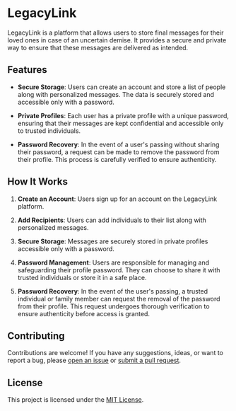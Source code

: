 # LegacyLink

LegacyLink is a platform that allows users to store final messages for their loved ones in case of an uncertain demise. It provides a secure and private way to ensure that these messages are delivered as intended.

## Features

- **Secure Storage**: Users can create an account and store a list of people along with personalized messages. The data is securely stored and accessible only with a password.
  
- **Private Profiles**: Each user has a private profile with a unique password, ensuring that their messages are kept confidential and accessible only to trusted individuals.

- **Password Recovery**: In the event of a user's passing without sharing their password, a request can be made to remove the password from their profile. This process is carefully verified to ensure authenticity.

## How It Works

1. **Create an Account**: Users sign up for an account on the LegacyLink platform.
   
2. **Add Recipients**: Users can add individuals to their list along with personalized messages.
   
3. **Secure Storage**: Messages are securely stored in private profiles accessible only with a password.
   
4. **Password Management**: Users are responsible for managing and safeguarding their profile password. They can choose to share it with trusted individuals or store it in a safe place.

5. **Password Recovery**: In the event of the user's passing, a trusted individual or family member can request the removal of the password from their profile. This request undergoes thorough verification to ensure authenticity before access is granted.

## Contributing

Contributions are welcome! If you have any suggestions, ideas, or want to report a bug, please [open an issue](https://github.com/sharmalakshay/LegacyLink/issues) or [submit a pull request](https://github.com/sharmalakshay/LegacyLink/pulls).

## License

This project is licensed under the [MIT License](LICENSE).
